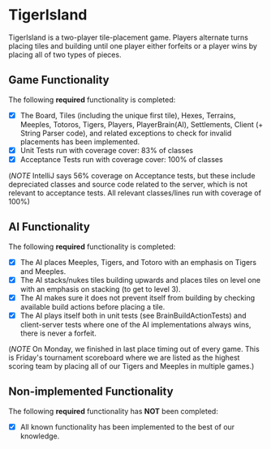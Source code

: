 # TigerIsland
TigerIsland is a two-player tile-placement game. Players alternate turns placing tiles and building until one player either forfeits or a player wins by placing all of two types of pieces.

## Game Functionality

The following **required** functionality is completed:

- [X] The Board, Tiles (including the unique first tile), Hexes, Terrains, Meeples, Totoros, Tigers, Players, PlayerBrain(AI), Settlements, Client (+ String Parser code), and related exceptions to check for invalid placements has been implemented. 
- [X] Unit Tests run with coverage cover: 83% of classes
- [X] Acceptance Tests run with coverage cover: 100% of classes 

(*NOTE* IntelliJ says 56% coverage on Acceptance tests, but these include depreciated classes and source code related to the server, which is not relevant to acceptance tests. All relevant classes/lines run with coverage of 100%)

## AI Functionality

The following **required** functionality is completed:

- [X] The AI places Meeples, Tigers, and Totoro with an emphasis on Tigers and Meeples.
- [X] The AI stacks/nukes tiles building upwards and places tiles on level one with an emphasis on stacking (to get to level 3).
- [X] The AI makes sure it does not prevent itself from building by checking available build actions before placing a tile.
- [X] The AI plays itself both in unit tests (see BrainBuildActionTests) and client-server tests where one of the AI implementations always wins, there is never a forfeit.

(*NOTE* On Monday, we finished in last place timing out of every game. This is Friday's tournament scoreboard where we are listed as the highest scoring team by placing all of our Tigers and Meeples in multiple games.)

## Non-implemented Functionality

The following **required** functionality has **NOT** been completed:

- [X] All known functionality has been implemented to the best of our knowledge.
